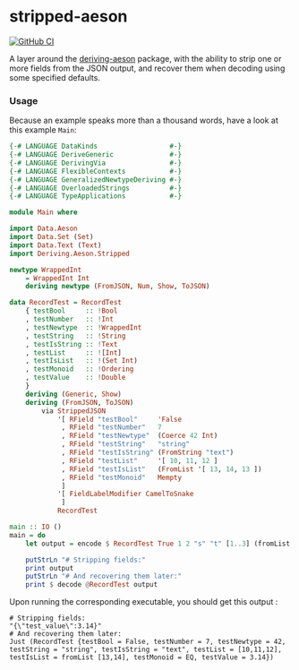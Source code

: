 # stripped-aeson

[![GitHub CI](https://github.com/blmage/stripped-aeson/workflows/CI/badge.svg)](https://github.com/blmage/stripped-aeson/actions)

A layer around the [deriving-aeson](http://hackage.haskell.org/package/deriving-aeson)
package, with the ability to strip one or more fields from the JSON output, and recover
them when decoding using some specified defaults.

### Usage

Because an example speaks more than a thousand words, have a look at this example `Main`:

```haskell
{-# LANGUAGE DataKinds                  #-}
{-# LANGUAGE DeriveGeneric              #-}
{-# LANGUAGE DerivingVia                #-}
{-# LANGUAGE FlexibleContexts           #-}
{-# LANGUAGE GeneralizedNewtypeDeriving #-}
{-# LANGUAGE OverloadedStrings          #-}
{-# LANGUAGE TypeApplications           #-}

module Main where

import Data.Aeson
import Data.Set (Set)
import Data.Text (Text)
import Deriving.Aeson.Stripped

newtype WrappedInt
    = WrappedInt Int
    deriving newtype (FromJSON, Num, Show, ToJSON)

data RecordTest = RecordTest
    { testBool     :: !Bool
    , testNumber   :: !Int
    , testNewtype  :: !WrappedInt
    , testString   :: !String
    , testIsString :: !Text
    , testList     :: ![Int]
    , testIsList   :: !(Set Int)
    , testMonoid   :: !Ordering
    , testValue    :: !Double
    }
    deriving (Generic, Show)
    deriving (FromJSON, ToJSON)
        via StrippedJSON
            '[ RField "testBool"     'False
             , RField "testNumber"   7
             , RField "testNewtype"  (Coerce 42 Int)
             , RField "testString"   "string"
             , RField "testIsString" (FromString "text")
             , RField "testList"     '[ 10, 11, 12 ]
             , RField "testIsList"   (FromList '[ 13, 14, 13 ])
             , RField "testMonoid"   Mempty
             ]
            '[ FieldLabelModifier CamelToSnake
             ]
            RecordTest

main :: IO ()
main = do
    let output = encode $ RecordTest True 1 2 "s" "t" [1..3] (fromList [4..6]) GT 3.14

    putStrLn "# Stripping fields:"
    print output
    putStrLn "# And recovering them later:"
    print $ decode @RecordTest output
```
Upon running the corresponding executable, you should get this output :
```
# Stripping fields:
"{\"test_value\":3.14}"
# And recovering them later:
Just (RecordTest {testBool = False, testNumber = 7, testNewtype = 42, testString = "string", testIsString = "text", testList = [10,11,12], testIsList = fromList [13,14], testMonoid = EQ, testValue = 3.14})
```